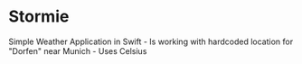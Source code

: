 Stormie
=======

Simple Weather Application in Swift - Is working with hardcoded location for "Dorfen" near Munich - Uses Celsius
